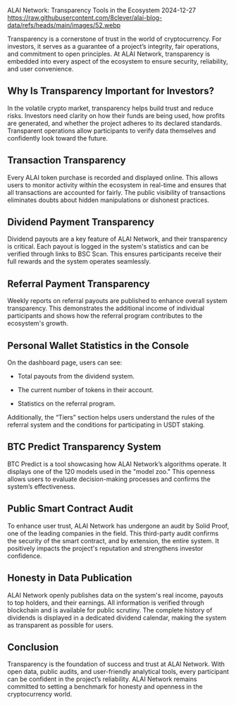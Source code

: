 ALAI Network: Transparency Tools in the Ecosystem
2024-12-27
https://raw.githubusercontent.com/8clever/alai-blog-data/refs/heads/main/images/52.webp

Transparency is a cornerstone of trust in the world of cryptocurrency. For investors, it serves as a guarantee of a project’s integrity, fair operations, and commitment to open principles. At ALAI Network, transparency is embedded into every aspect of the ecosystem to ensure security, reliability, and user convenience.

## Why Is Transparency Important for Investors?
In the volatile crypto market, transparency helps build trust and reduce risks. Investors need clarity on how their funds are being used, how profits are generated, and whether the project adheres to its declared standards. Transparent operations allow participants to verify data themselves and confidently look toward the future.

## Transaction Transparency
Every ALAI token purchase is recorded and displayed online. This allows users to monitor activity within the ecosystem in real-time and ensures that all transactions are accounted for fairly. The public visibility of transactions eliminates doubts about hidden manipulations or dishonest practices.

## Dividend Payment Transparency
Dividend payouts are a key feature of ALAI Network, and their transparency is critical. Each payout is logged in the system's statistics and can be verified through links to BSC Scan. This ensures participants receive their full rewards and the system operates seamlessly.

## Referral Payment Transparency
Weekly reports on referral payouts are published to enhance overall system transparency. This demonstrates the additional income of individual participants and shows how the referral program contributes to the ecosystem's growth.

## Personal Wallet Statistics in the Console
On the dashboard page, users can see:

- Total payouts from the dividend system.

- The current number of tokens in their account.

- Statistics on the referral program.

Additionally, the “Tiers” section helps users understand the rules of the referral system and the conditions for participating in USDT staking.

## BTC Predict Transparency System
BTC Predict is a tool showcasing how ALAI Network’s algorithms operate. It displays one of the 120 models used in the "model zoo." This openness allows users to evaluate decision-making processes and confirms the system’s effectiveness.

## Public Smart Contract Audit
To enhance user trust, ALAI Network has undergone an audit by Solid Proof, one of the leading companies in the field. This third-party audit confirms the security of the smart contract, and by extension, the entire system. It positively impacts the project's reputation and strengthens investor confidence.

## Honesty in Data Publication
ALAI Network openly publishes data on the system's real income, payouts to top holders, and their earnings. All information is verified through blockchain and is available for public scrutiny. The complete history of dividends is displayed in a dedicated dividend calendar, making the system as transparent as possible for users.

## Conclusion
Transparency is the foundation of success and trust at ALAI Network. With open data, public audits, and user-friendly analytical tools, every participant can be confident in the project’s reliability. ALAI Network remains committed to setting a benchmark for honesty and openness in the cryptocurrency world.
